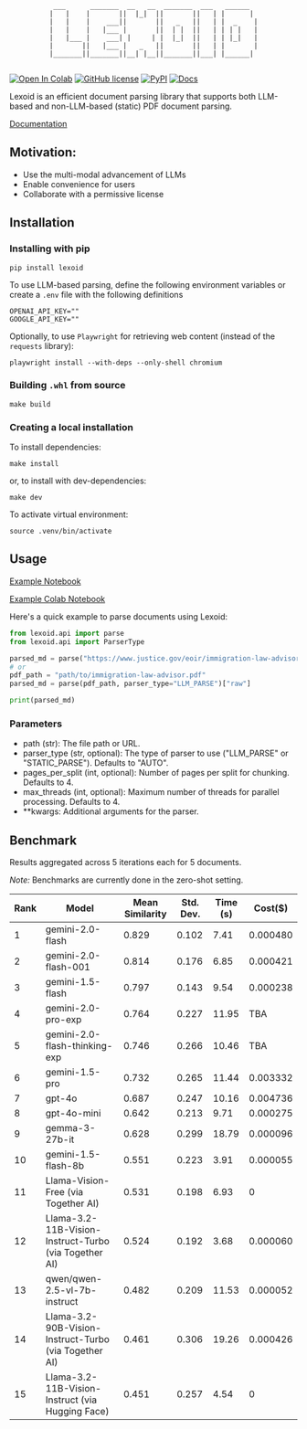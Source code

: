 <div align="center">
  
```
 ___      _______  __   __  _______  ___   ______  
|   |    |       ||  |_|  ||       ||   | |      | 
|   |    |    ___||       ||   _   ||   | |  _    |
|   |    |   |___ |       ||  | |  ||   | | | |   |
|   |___ |    ___| |     | |  |_|  ||   | | |_|   |
|       ||   |___ |   _   ||       ||   | |       |
|_______||_______||__| |__||_______||___| |______| 
                                                                                                    
```
  
</div>

[![Open In Colab](https://colab.research.google.com/assets/colab-badge.svg)](https://colab.research.google.com/github/oidlabs-com/Lexoid/blob/main/examples/example_notebook_colab.ipynb)
[![GitHub license](https://img.shields.io/badge/License-Apache_2.0-blue.svg)](https://github.com/oidlabs-com/Lexoid/blob/main/LICENSE)
[![PyPI](https://img.shields.io/pypi/v/lexoid)](https://pypi.org/project/lexoid/)
[![Docs](https://github.com/oidlabs-com/Lexoid/actions/workflows/deploy_docs.yml/badge.svg)](https://oidlabs-com.github.io/Lexoid/)

Lexoid is an efficient document parsing library that supports both LLM-based and non-LLM-based (static) PDF document parsing.

[Documentation](https://oidlabs-com.github.io/Lexoid/)

## Motivation:

- Use the multi-modal advancement of LLMs
- Enable convenience for users
- Collaborate with a permissive license

## Installation

### Installing with pip

```
pip install lexoid
```

To use LLM-based parsing, define the following environment variables or create a `.env` file with the following definitions

```
OPENAI_API_KEY=""
GOOGLE_API_KEY=""
```

Optionally, to use `Playwright` for retrieving web content (instead of the `requests` library):

```
playwright install --with-deps --only-shell chromium
```

### Building `.whl` from source

```
make build
```

### Creating a local installation

To install dependencies:

```
make install
```

or, to install with dev-dependencies:

```
make dev
```

To activate virtual environment:

```
source .venv/bin/activate
```

## Usage

[Example Notebook](https://github.com/oidlabs-com/Lexoid/blob/main/examples/example_notebook.ipynb)

[Example Colab Notebook](https://colab.research.google.com/github/oidlabs-com/Lexoid/blob/main/examples/example_notebook_colab.ipynb)

Here's a quick example to parse documents using Lexoid:

```python
from lexoid.api import parse
from lexoid.api import ParserType

parsed_md = parse("https://www.justice.gov/eoir/immigration-law-advisor", parser_type="LLM_PARSE")["raw"]
# or
pdf_path = "path/to/immigration-law-advisor.pdf"
parsed_md = parse(pdf_path, parser_type="LLM_PARSE")["raw"]

print(parsed_md)
```

### Parameters

- path (str): The file path or URL.
- parser_type (str, optional): The type of parser to use ("LLM_PARSE" or "STATIC_PARSE"). Defaults to "AUTO".
- pages_per_split (int, optional): Number of pages per split for chunking. Defaults to 4.
- max_threads (int, optional): Maximum number of threads for parallel processing. Defaults to 4.
- \*\*kwargs: Additional arguments for the parser.

## Benchmark

Results aggregated across 5 iterations each for 5 documents.

_Note:_ Benchmarks are currently done in the zero-shot setting.

| Rank | Model                                                 | Mean Similarity | Std. Dev. | Time (s) | Cost($)  |
| ---- | ----------------------------------------------------- | --------------- | --------- | -------- | -------- |
| 1    | gemini-2.0-flash                                      | 0.829           | 0.102     | 7.41     | 0.000480 |
| 2    | gemini-2.0-flash-001                                  | 0.814           | 0.176     | 6.85     | 0.000421 |
| 3    | gemini-1.5-flash                                      | 0.797           | 0.143     | 9.54     | 0.000238 |
| 4    | gemini-2.0-pro-exp                                    | 0.764           | 0.227     | 11.95    |   TBA    |
| 5    | gemini-2.0-flash-thinking-exp                         | 0.746           | 0.266     | 10.46    |   TBA    |
| 6    | gemini-1.5-pro                                        | 0.732           | 0.265     | 11.44    | 0.003332 |
| 7    | gpt-4o                                                | 0.687           | 0.247     | 10.16    | 0.004736 |
| 8    | gpt-4o-mini                                           | 0.642           | 0.213     | 9.71     | 0.000275 |
| 9    | gemma-3-27b-it                                        | 0.628           | 0.299     | 18.79    | 0.000096 |
| 10   | gemini-1.5-flash-8b                                   | 0.551           | 0.223     | 3.91     | 0.000055 |
| 11   | Llama-Vision-Free (via Together AI)                   | 0.531           | 0.198     | 6.93     | 0        |
| 12   | Llama-3.2-11B-Vision-Instruct-Turbo (via Together AI) | 0.524           | 0.192     | 3.68     | 0.000060 |
| 13   | qwen/qwen-2.5-vl-7b-instruct                          | 0.482           | 0.209     | 11.53    | 0.000052 |
| 14   | Llama-3.2-90B-Vision-Instruct-Turbo (via Together AI) | 0.461           | 0.306     | 19.26    | 0.000426 |
| 15   | Llama-3.2-11B-Vision-Instruct (via Hugging Face)      | 0.451           | 0.257     | 4.54     |   0    |
